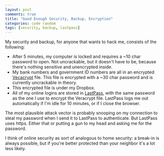 ```yaml
---
layout: post
comments: true
title: "Good Enough Security, Backup, Encryption"
categories: code random
tags: [security, backup, lastpass]
---
```


My security and backup, for anyone that wants to hack me, consists of the following:

- After 5 minutes, my computer is locked and requires a ~10 char password to open. Not uncrackable, but it doesn't have to be, because there's nothing sensitive and unencrypted inside.
- My bank numbers and government ID numbers are all in an encrypted [Vecacrypt](https://veracrypt.codeplex.com/) file. This file is encrypted with a ~30 char password and is currently uncrackable in theory.
- This encrypted file is under my Dropbox.
- All of my online logins are stored in [LastPass](https://lastpass.com/), with the same password as the one I use to encrypt the Veracrypt file. LastPass logs me out automatically if I'm idle for 10 minutes, or if I close the browser.

The most plausible attack vector is probably snooping on my connection to steal my password when I send it to LastPass to authenticate. But LastPass uses https. Either that or putting a gun to my head and asking me for the password.

I think of online security as sort of analogous to home security: a break-in is always possible, but if you're better protected than your neighbor it's a lot less likely.
